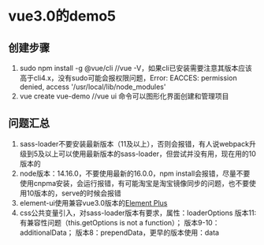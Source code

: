 # vue3.0的demo5

## 创建步骤
1. sudo npm install -g @vue/cli  //vue -V，如果cli已安装需要注意其版本应该高于cli4.x，没有sudo可能会报权限问题，Error: EACCES: permission denied, access '/usr/local/lib/node_modules'
2. vue create vue-demo   //vue ui 命令可以图形化界面创建和管理项目

## 问题汇总
1. sass-loader不要安装最新版本（11及以上），否则会报错，有人说webpack升级到5及以上可以使用最新版本的sass-loader，但尝试并没有用，现在用的10版本的
2. node版本：14.16.0，不要使用最新的16.0.0，npm install会报错，尽量不要使用cnpma安装，会运行报错，有可能淘宝是淘宝镜像同步的问题，也不要使用10版本的，serve的时候会报错
3. element-ui使用兼容vue3.0版本的[Element Plus](https://element-plus.gitee.io/)
4. css公共变量引入，对sass-loader版本有要求，属性：loaderOptions 版本11:有兼容性问题（this.getOptions is not a function）； 版本9-10：additionalData； 版本8：prependData，更早的版本使用：data